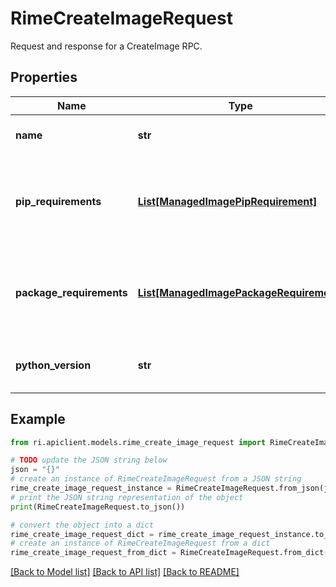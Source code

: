 # RimeCreateImageRequest

Request and response for a CreateImage RPC.

## Properties

Name | Type | Description | Notes
------------ | ------------- | ------------- | -------------
**name** | **str** | Name of the Managed Image. | 
**pip_requirements** | [**List[ManagedImagePipRequirement]**](ManagedImagePipRequirement.md) | List of &#x60;pip&#x60; requirements that specify the customization used for this Image. | 
**package_requirements** | [**List[ManagedImagePackageRequirement]**](ManagedImagePackageRequirement.md) | List of system requirements that specify the customization used for this Image. | [optional] 
**python_version** | **str** | The version of the Python interpreter to use. | [optional] 

## Example

```python
from ri.apiclient.models.rime_create_image_request import RimeCreateImageRequest

# TODO update the JSON string below
json = "{}"
# create an instance of RimeCreateImageRequest from a JSON string
rime_create_image_request_instance = RimeCreateImageRequest.from_json(json)
# print the JSON string representation of the object
print(RimeCreateImageRequest.to_json())

# convert the object into a dict
rime_create_image_request_dict = rime_create_image_request_instance.to_dict()
# create an instance of RimeCreateImageRequest from a dict
rime_create_image_request_from_dict = RimeCreateImageRequest.from_dict(rime_create_image_request_dict)
```
[[Back to Model list]](../README.md#documentation-for-models) [[Back to API list]](../README.md#documentation-for-api-endpoints) [[Back to README]](../README.md)


